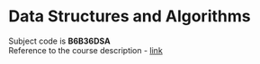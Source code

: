 # Data Structures and Algorithms

Subject code is **B6B36DSA** <br>
Reference to the course description - [link](https://cw.fel.cvut.cz/b192/courses/bd6b36dsa/start)